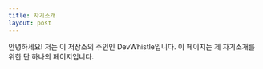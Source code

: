 ```yaml
---
title: 자기소개
layout: post
---
```


안녕하세요! 저는 이 저장소의 주인인 DevWhistle입니다. 이 페이지는 제 자기소개를 위한 단 하나의 페이지입니다.

